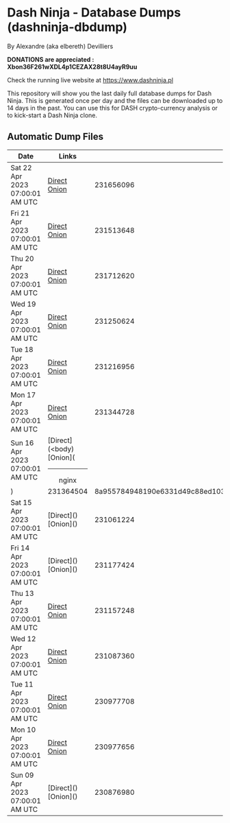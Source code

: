 # Dash Ninja - Database Dumps (dashninja-dbdump)
By Alexandre (aka elbereth) Devilliers

**DONATIONS are appreciated : Xbon36F261wXDL4p1CEZAX28t8U4ayR9uu**

Check the running live website at https://www.dashninja.pl

This repository will show you the last daily full database dumps for Dash Ninja. This is generated once per day and the files can be downloaded up to 14 days in the past.
You can use this for DASH crypto-currency analysis or to kick-start a Dash Ninja clone.


## Automatic Dump Files
| Date | Links | Size | SHA256 |
|--|--|--|--|
| Sat 22 Apr 2023 07:00:01 AM UTC | [Direct](https://oshi.at/Egbe) [Onion](http://5ety7tpkim5me6eszuwcje7bmy25pbtrjtue7zkqqgziljwqy3rrikqd.onion/Egbe) | 231656096 | da88601f36fdc82ba8b640711c80bbc7499246b386e9dfec5fe64a17bed0bc20 | 
| Fri 21 Apr 2023 07:00:01 AM UTC | [Direct](https://oshi.at/nzgu) [Onion](http://5ety7tpkim5me6eszuwcje7bmy25pbtrjtue7zkqqgziljwqy3rrikqd.onion/nzgu) | 231513648 | 931f6280bc18e8f4bbc46fd69e84a0889aa13f3f4a07807bad34c0b4b2bcd046 | 
| Thu 20 Apr 2023 07:00:01 AM UTC | [Direct](https://oshi.at/UUXn) [Onion](http://5ety7tpkim5me6eszuwcje7bmy25pbtrjtue7zkqqgziljwqy3rrikqd.onion/UUXn) | 231712620 | 818f468036458f52fe39cc8a9e5fab2d9e844d79b78fe88a350868fa24a15098 | 
| Wed 19 Apr 2023 07:00:01 AM UTC | [Direct](https://oshi.at/SskH) [Onion](http://5ety7tpkim5me6eszuwcje7bmy25pbtrjtue7zkqqgziljwqy3rrikqd.onion/SskH) | 231250624 | cfedf5ed5e6af492b1e1b9155a5dbb8113e5ea7fab01406eca501107c53e8ff0 | 
| Tue 18 Apr 2023 07:00:01 AM UTC | [Direct](https://oshi.at/RkBd) [Onion](http://5ety7tpkim5me6eszuwcje7bmy25pbtrjtue7zkqqgziljwqy3rrikqd.onion/RkBd) | 231216956 | e4afd392ae1bf21426dada24c43ebcf32a14c4a189892a42242d5b5de326ca2f | 
| Mon 17 Apr 2023 07:00:01 AM UTC | [Direct](https://oshi.at/NWcc) [Onion](http://5ety7tpkim5me6eszuwcje7bmy25pbtrjtue7zkqqgziljwqy3rrikqd.onion/NWcc) | 231344728 | 8cd3f32d64f2f3fcd072cd23fcf0ecbd6780e0c49b0a37924091e0e130d5d231 | 
| Sun 16 Apr 2023 07:00:01 AM UTC | [Direct](<body) [Onion](<hr><center>nginx</center>) | 231364504 | 8a955784948190e6331d49c88ed1035a4372f997a0f237460058c655935d5a25 | 
| Sat 15 Apr 2023 07:00:01 AM UTC | [Direct](</body></html>) [Onion](</body></html>) | 231061224 | d18309db9ad196f2864ede3bc094d800e8118002b2947c69d592255eb71b75dc | 
| Fri 14 Apr 2023 07:00:01 AM UTC | [Direct](</body></html>) [Onion](</body></html>) | 231177424 | bd4e4246d72601784ff18d15dd90d4461cb0b84f649b15ac62f5683f11792b89 | 
| Thu 13 Apr 2023 07:00:01 AM UTC | [Direct]() [Onion]() | 231157248 | 62dad17335f3e24ffd66ae481a2601d5e214a556f1a6700cd38a36927acaa0ae | 
| Wed 12 Apr 2023 07:00:01 AM UTC | [Direct]() [Onion]() | 231087360 | 53e67995cbe27839439a3aea5ea075e64ae323f2b99c49138cd9ab7287016c26 | 
| Tue 11 Apr 2023 07:00:01 AM UTC | [Direct]() [Onion]() | 230977708 | b5e49bb47e497e96355dfeee46924b0eca8a9429a934d3dc56e883153d20c8c9 | 
| Mon 10 Apr 2023 07:00:01 AM UTC | [Direct](https://oshi.at/tYEM) [Onion](http://5ety7tpkim5me6eszuwcje7bmy25pbtrjtue7zkqqgziljwqy3rrikqd.onion/tYEM) | 230977656 | 48cc6edfe00d2418cc3df59bb6053967f96c08be16176e2b5c8e48dcec684e4b | 
| Sun 09 Apr 2023 07:00:01 AM UTC | [Direct](</body></html>) [Onion](</body></html>) | 230876980 | d0698d4c1ce62414a43be08330fc2838589342433ebd7ae94846ab75a9cb81a2 | 
